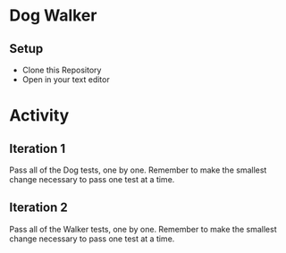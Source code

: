 # Dog Walker

## Setup
* Clone this Repository
* Open in your text editor

# Activity
## Iteration 1

Pass all of the Dog tests, one by one. Remember to make the smallest change necessary to pass one test at a time.

## Iteration 2

Pass all of the Walker tests, one by one. Remember to make the smallest change necessary to pass one test at a time.
